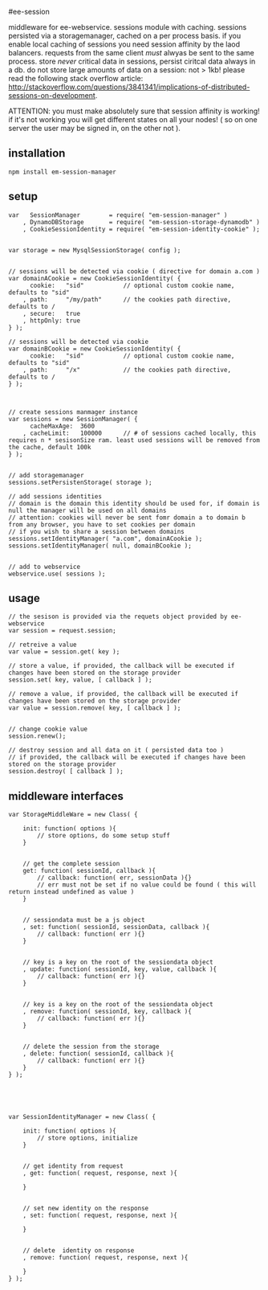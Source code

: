 #ee-session

middleware for ee-webservice. sessions module with caching. sessions persisted via a storagemanager, cached on a per process basis. if you enable local caching of sessions you need session affinity by the laod balancers. requests from the same client _must_ alwyas be sent to the same process. store _never_ critical data in sessions, persist ciritcal data always in a db. do not store large amounts of data on a session: not > 1kb! please read the following stack overflow article: http://stackoverflow.com/questions/3841341/implications-of-distributed-sessions-on-development.

ATTENTION: you must make absolutely sure that session affinity is working! if it's not working you will get different states on all your nodes! ( so on one server the user may be signed in, on the other not ).


## installation
	
	npm install em-session-manager


## setup
		
	var   SessionManager 		= require( "em-session-manager" )
		, DynamoDBStorage 	 	= require( "em-session-storage-dynamodb" )
		, CookieSessionIdentity	= require( "em-session-identity-cookie" );


	var storage = new MysqlSessionStorage( config );


	// sessions will be detected via cookie ( directive for domain a.com )
	var domainACookie = new CookieSessionIdentity( {
		  cookie: 	"sid" 			// optional custom cookie name, defaults to "sid"
		, path: 	"/my/path" 		// the cookies path directive, defaults to /
		, secure: 	true
		, httpOnly: true
	} );

	// sessions will be detected via cookie
	var domainBCookie = new CookieSessionIdentity( {
		  cookie: 	"sid" 			// optional custom cookie name, defaults to "sid"
		, path: 	"/x" 			// the cookies path directive, defaults to /
	} );

	

	// create sessions manmager instance
	var sessions = new SessionManager( {
		  cacheMaxAge: 	3600
		, cacheLimit: 	100000 		// # of sessions cached locally, this requires n * sesisonSize ram. least used sessions will be removed from the cache, default 100k
	} );


	// add storagemanager
	sessions.setPersistenStorage( storage );

	// add sessions identities
	// domain is the domain this identity should be used for, if domain is null the manager will be used on all domains
	// attention: cookies will never be sent fomr domain a to domain b from any browser, you have to set cookies per domain 
	// if you wish to share a session between domains
	sessions.setIdentityManager( "a.com", domainACookie );
	sessions.setIdentityManager( null, domainBCookie );


	// add to webservice
	webservice.use( sessions );



## usage

	// the sesison is provided via the requets object provided by ee-webservice
	var session = request.session;

	// retreive a value
	var value = session.get( key );

	// store a value, if provided, the callback will be executed if changes have been stored on the storage provider
	session.set( key, value, [ callback ] );

	// remove a value, if provided, the callback will be executed if changes have been stored on the storage provider
	var value = session.remove( key, [ callback ] );


	// change cookie value
	session.renew();

	// destroy session and all data on it ( persisted data too ) 
	// if provided, the callback will be executed if changes have been stored on the storage provider
	session.destroy( [ callback ] );




## middleware interfaces


	var StorageMiddleWare = new Class( {

		init: function( options ){
			// store options, do some setup stuff
		}


		// get the complete session
		get: function( sessionId, callback ){
			// callback: function( err, sessionData ){}
			// err must not be set if no value could be found ( this will return instead undefined as value )
		}


		// sessiondata must be a js object
		, set: function( sessionId, sessionData, callback ){
			// callback: function( err ){}
		}


		// key is a key on the root of the sessiondata object
		, update: function( sessionId, key, value, callback ){
			// callback: function( err ){}
		}


		// key is a key on the root of the sessiondata object
		, remove: function( sessionId, key, callback ){
			// callback: function( err ){}
		}


		// delete the session from the storage
		, delete: function( sessionId, callback ){
			// callback: function( err ){}
		}
	} );





	var SessionIdentityManager = new Class( {

		init: function( options ){
			// store options, initialize
		}


		// get identity from request
		, get: function( request, response, next ){

		} 


		// set new identity on the response
		, set: function( request, response, next ){

		}


		// delete  identity on response
		, remove: function( request, response, next ){

		}
	} );



